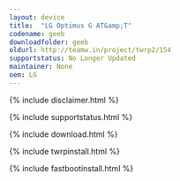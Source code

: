 ```yaml
---
layout: device
title:  "LG Optimus G AT&amp;T"
codename: geeb
downloadfolder: geeb
oldurl: http://teamw.in/project/twrp2/154
supportstatus: No Longer Updated
maintainer: None
oem: LG
---
```


{% include disclaimer.html %}

{% include supportstatus.html %}

{% include download.html %}

{% include twrpinstall.html %}

{% include fastbootinstall.html %}
